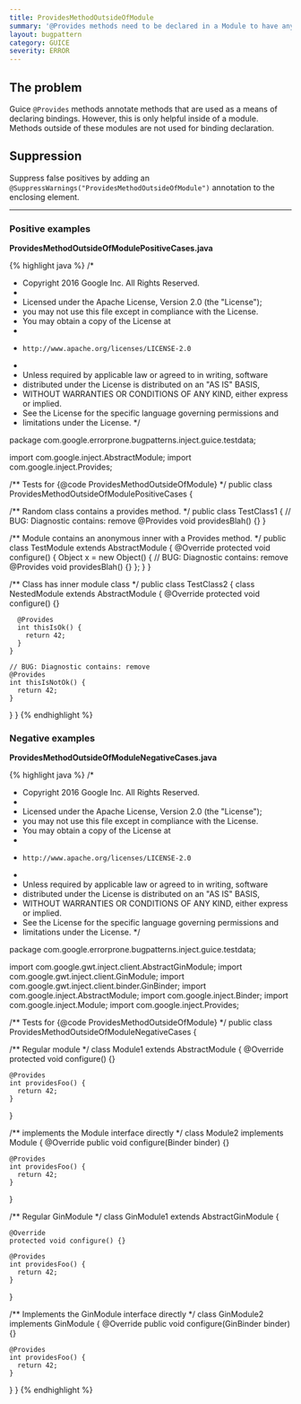 ```yaml
---
title: ProvidesMethodOutsideOfModule
summary: '@Provides methods need to be declared in a Module to have any effect.'
layout: bugpattern
category: GUICE
severity: ERROR
---
```


<!--
*** AUTO-GENERATED, DO NOT MODIFY ***
To make changes, edit the @BugPattern annotation or the explanation in docs/bugpattern.
-->

## The problem
Guice `@Provides` methods annotate methods that are used as a means of declaring bindings. However, this is only helpful inside of a module. Methods outside of these modules are not used for binding declaration.

## Suppression
Suppress false positives by adding an `@SuppressWarnings("ProvidesMethodOutsideOfModule")` annotation to the enclosing element.

----------

### Positive examples
__ProvidesMethodOutsideOfModulePositiveCases.java__

{% highlight java %}
/*
 * Copyright 2016 Google Inc. All Rights Reserved.
 *
 * Licensed under the Apache License, Version 2.0 (the "License");
 * you may not use this file except in compliance with the License.
 * You may obtain a copy of the License at
 *
 *     http://www.apache.org/licenses/LICENSE-2.0
 *
 * Unless required by applicable law or agreed to in writing, software
 * distributed under the License is distributed on an "AS IS" BASIS,
 * WITHOUT WARRANTIES OR CONDITIONS OF ANY KIND, either express or implied.
 * See the License for the specific language governing permissions and
 * limitations under the License.
 */

package com.google.errorprone.bugpatterns.inject.guice.testdata;

import com.google.inject.AbstractModule;
import com.google.inject.Provides;

/** Tests for {@code ProvidesMethodOutsideOfModule} */
public class ProvidesMethodOutsideOfModulePositiveCases {

  /** Random class contains a provides method. */
  public class TestClass1 {
    // BUG: Diagnostic contains: remove
    @Provides
    void providesBlah() {}
  }

  /** Module contains an anonymous inner with a Provides method. */
  public class TestModule extends AbstractModule {
    @Override
    protected void configure() {
      Object x =
          new Object() {
            // BUG: Diagnostic contains: remove
            @Provides
            void providesBlah() {}
          };
    }
  }

  /** Class has inner module class */
  public class TestClass2 {
    class NestedModule extends AbstractModule {
      @Override
      protected void configure() {}

      @Provides
      int thisIsOk() {
        return 42;
      }
    }

    // BUG: Diagnostic contains: remove
    @Provides
    int thisIsNotOk() {
      return 42;
    }
  }
}
{% endhighlight %}

### Negative examples
__ProvidesMethodOutsideOfModuleNegativeCases.java__

{% highlight java %}
/*
 * Copyright 2016 Google Inc. All Rights Reserved.
 *
 * Licensed under the Apache License, Version 2.0 (the "License");
 * you may not use this file except in compliance with the License.
 * You may obtain a copy of the License at
 *
 *     http://www.apache.org/licenses/LICENSE-2.0
 *
 * Unless required by applicable law or agreed to in writing, software
 * distributed under the License is distributed on an "AS IS" BASIS,
 * WITHOUT WARRANTIES OR CONDITIONS OF ANY KIND, either express or implied.
 * See the License for the specific language governing permissions and
 * limitations under the License.
 */

package com.google.errorprone.bugpatterns.inject.guice.testdata;

import com.google.gwt.inject.client.AbstractGinModule;
import com.google.gwt.inject.client.GinModule;
import com.google.gwt.inject.client.binder.GinBinder;
import com.google.inject.AbstractModule;
import com.google.inject.Binder;
import com.google.inject.Module;
import com.google.inject.Provides;

/** Tests for {@code ProvidesMethodOutsideOfModule} */
public class ProvidesMethodOutsideOfModuleNegativeCases {

  /** Regular module */
  class Module1 extends AbstractModule {
    @Override
    protected void configure() {}

    @Provides
    int providesFoo() {
      return 42;
    }
  }

  /** implements the Module interface directly */
  class Module2 implements Module {
    @Override
    public void configure(Binder binder) {}

    @Provides
    int providesFoo() {
      return 42;
    }
  }

  /** Regular GinModule */
  class GinModule1 extends AbstractGinModule {

    @Override
    protected void configure() {}

    @Provides
    int providesFoo() {
      return 42;
    }
  }

  /** Implements the GinModule interface directly */
  class GinModule2 implements GinModule {
    @Override
    public void configure(GinBinder binder) {}

    @Provides
    int providesFoo() {
      return 42;
    }
  }
}
{% endhighlight %}

